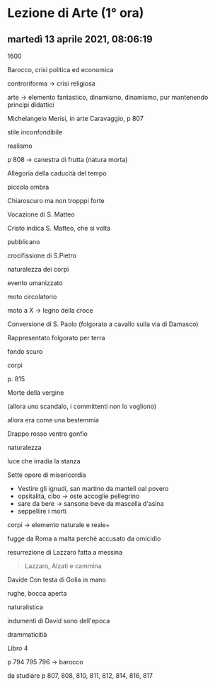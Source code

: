# Lezione di Arte (1° ora)

## martedì 13 aprile 2021, 08:06:19

1600

Barocco, crisi politica ed economica



controriforma -> crisi religiosa

arte -> elemento fantastico, dinamismo, dinamismo, pur mantenendo principi didattici



Michelangelo Merisi, in arte Caravaggio, p 807



stile inconfondibile



realismo



p 808 -> canestra di frutta (natura morta)





Allegoria della caducità del tempo



piccola ombra



Chiaroscuro ma non tropppi forte







Vocazione di S. Matteo

Cristo indica S. Matteo, che si volta

pubblicano



crocifissione di S.Pietro

naturalezza dei corpi

evento umanizzato

moto circolatorio

moto a X -> legno della croce





Conversione di S. Paolo (folgorato a cavallo sulla via di Damasco)

Rappresentato folgorato per terra

fondo scuro

corpi



p. 815

Morte della vergine

(allora uno scandalo, i committenti non lo vogliono)

allora era come una bestemmia

Drappo rosso ventre gonfio

naturalezza

luce che irradia la stanza



Sette opere di misericordia

* Vestire gli ignudi, san martino da mantell oal povero
* opsitalità, cibo -> oste accoglie pellegrino
* sare da bere -> sansone beve da mascella d'asina
* seppellire i morti



corpi -> elemento naturale e reale+



fugge da Roma a malta perchè accusato da omicidio



resurrezione di Lazzaro fatta a messina

> Lazzaro, Alzati e cammina



Davide Con testa di Golia in mano

rughe, bocca aperta



naturalistica



indumenti di David sono dell'epoca



drammaticitià



Libro 4

p 794 795 796 -> barocco

da studiare p 807, 808, 810, 811, 812, 814, 816, 817